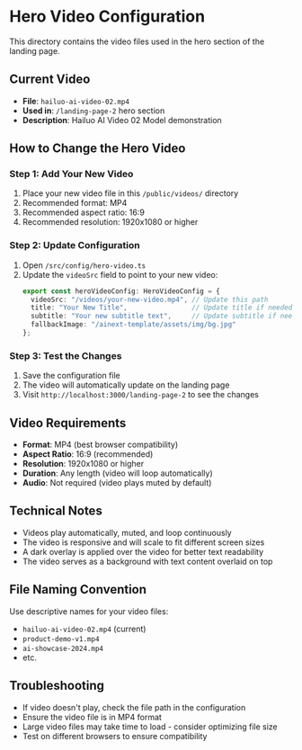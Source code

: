 # Hero Video Configuration

This directory contains the video files used in the hero section of the landing page.

## Current Video
- **File**: `hailuo-ai-video-02.mp4`
- **Used in**: `/landing-page-2` hero section
- **Description**: Hailuo AI Video 02 Model demonstration

## How to Change the Hero Video

### Step 1: Add Your New Video
1. Place your new video file in this `/public/videos/` directory
2. Recommended format: MP4
3. Recommended aspect ratio: 16:9
4. Recommended resolution: 1920x1080 or higher

### Step 2: Update Configuration
1. Open `/src/config/hero-video.ts`
2. Update the `videoSrc` field to point to your new video:
   ```typescript
   export const heroVideoConfig: HeroVideoConfig = {
     videoSrc: "/videos/your-new-video.mp4", // Update this path
     title: "Your New Title",                // Update title if needed
     subtitle: "Your new subtitle text",     // Update subtitle if needed
     fallbackImage: "/ainext-template/assets/img/bg.jpg"
   };
   ```

### Step 3: Test the Changes
1. Save the configuration file
2. The video will automatically update on the landing page
3. Visit `http://localhost:3000/landing-page-2` to see the changes

## Video Requirements
- **Format**: MP4 (best browser compatibility)
- **Aspect Ratio**: 16:9 (recommended)
- **Resolution**: 1920x1080 or higher
- **Duration**: Any length (video will loop automatically)
- **Audio**: Not required (video plays muted by default)

## Technical Notes
- Videos play automatically, muted, and loop continuously
- The video is responsive and will scale to fit different screen sizes
- A dark overlay is applied over the video for better text readability
- The video serves as a background with text content overlaid on top

## File Naming Convention
Use descriptive names for your video files:
- `hailuo-ai-video-02.mp4` (current)
- `product-demo-v1.mp4`
- `ai-showcase-2024.mp4`
- etc.

## Troubleshooting
- If video doesn't play, check the file path in the configuration
- Ensure the video file is in MP4 format
- Large video files may take time to load - consider optimizing file size
- Test on different browsers to ensure compatibility
